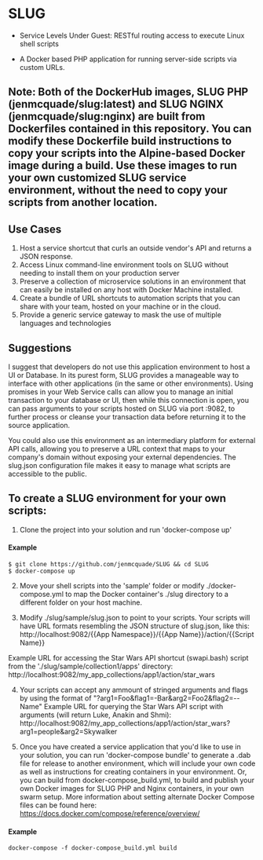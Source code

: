 
# SLUG
* Service Levels Under Guest: RESTful routing access to execute Linux shell scripts

* A Docker based PHP application for running server-side scripts via custom URLs.

## Note: Both of the DockerHub images, SLUG PHP (jenmcquade/slug:latest) and SLUG NGINX (jenmcquade/slug:nginx) are built from Dockerfiles contained in this repository.  You can modify these Dockerfile build instructions to copy your scripts into the Alpine-based Docker image during a build.  Use these images to run your own customized SLUG service environment, without the need to copy your scripts from another location.

## Use Cases
1.  Host a service shortcut that curls an outside vendor's API and returns a JSON response.
2.  Access Linux command-line environment tools on SLUG without needing to install them on your production server
3.  Preserve a collection of microservice solutions in an environment that can easily be installed on any host with Docker Machine installed.
4.  Create a bundle of URL shortcuts to automation scripts that you can share with your team, hosted on your machine or in the cloud.
5.  Provide a generic service gateway to mask the use of multiple languages and technologies

## Suggestions
I suggest that developers do not use this application environment to host a UI or Database.  In its purest form, SLUG provides a manageable way to interface with other applications (in the same or other environments).  Using promises in your Web Service calls can allow you to manage an initial transaction to your database or UI, then while this connection is open, you can pass arguments to your scripts hosted on SLUG via port :9082, to further process or cleanse your transaction data before returning it to the source application.  

You could also use this environment as an intermediary platform for external API calls, allowing you to preserve a URL context that maps to your company's domain without exposing your external dependencies.  The slug.json configuration file makes it easy to manage what scripts are accessible to the public.

## To create a SLUG environment for your own scripts:

1. Clone the project into your solution and run 'docker-compose up'
#### Example
```
$ git clone https://github.com/jenmcquade/SLUG && cd SLUG
$ docker-compose up
```
2. Move your shell scripts into the 'sample' folder or modify ./docker-compose.yml to map the Docker container's ./slug directory to a different folder on your host machine.

3. Modify ./slug/sample/slug.json to point to your scripts.  Your scripts will have URL formats resembling the JSON structure of slug.json, like this:
http://localhost:9082/{{App Namespace}}/{{App Name}}/action/{{Script Name}}

Example URL for accessing the Star Wars API shortcut (swapi.bash) script from the './slug/sample/collection1/apps' directory:
http://localhost:9082/my_app_collections/app1/action/star_wars

4. Your scripts can accept any ammount of stringed arguments and flags by using the format of "?arg1=Foo&flag1=-Bar&arg2=Foo2&flag2=--Name"
Example URL for querying the Star Wars API script with arguments (will return Luke, Anakin and Shmi):
http://localhost:9082/my_app_collections/app1/action/star_wars?arg1=people&arg2=Skywalker

5. Once you have created a service application that you'd like to use in your solution, you can run 'docker-compose bundle' to generate a .dab file for release to another environment, which will include your own code as well as instructions for creating containers in your environment.  Or, you can build from docker-compose_build.yml, to build and publish your own Docker images for SLUG PHP and Nginx containers, in your own swarm setup. More information about setting alternate Docker Compose files can be found here:
https://docs.docker.com/compose/reference/overview/

  #### Example
  ```
  docker-compose -f docker-compose_build.yml build
  ```

